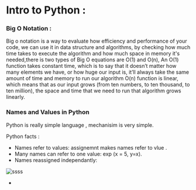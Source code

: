 # Intro to Python :

### Big O Notation :

Big o notation is a way to evaluate how efficiency and performance of your code, we can use it in data structure and algorithms,
by checking how much time takes to execute the algorithm and how much space in memory it's needed,there is two types of Big O equations are O(1) and O(n),
An O(1) function takes constant time, which is to say that it doesn’t matter how many elements we have, or how huge our input is, it’ll always take the same amount of time and memory to run our algorithm
O(n) function is linear, which means that as our input grows (from ten numbers, to ten thousand, to ten million), the space and time that we need to run that algorithm grows linearly.


### Names and Values in Python

Python is really simple language , mechanisim is very simple.

Python facts :
- Names refer to values: assignemnt makes names refer to vlue .
- Many names can refer to one value: exp (x = 5, y=x).
-  Names reassigned independantly:

 ![ssss](https://user-images.githubusercontent.com/62019258/193426066-ff8b39b0-6852-4ad7-b10e-3179bb7f8acf.PNG)

- 


